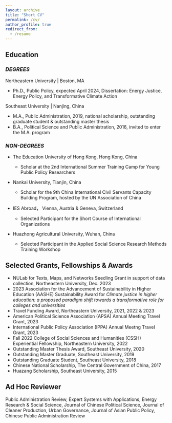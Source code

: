 ```yaml
---
layout: archive
title: "Short CV"
permalink: /cv/
author_profile: true
redirect_from:
  - /resume
---
```


<!--You can download a PDF copy of my CV [here](/files/Si_CV January 2024.pdf).

#<iframe src="/files/Si_CV January 2024.pdf" width="100%" height="500" frameborder="no" border="0" marginwidth="0" marginheight="0"></iframe> -->

<!--## Academic Appointments-->

## Education

### _DEGREES_

Northeastern University | Boston, MA
- Ph.D., Public Policy, expected April 2024, Dissertation: Energy Justice, Energy Policy, and Transformative Climate Action

Southeast University | Nanjing, China
- M.A., Public Administration, 2019, national scholarship, outstanding graduate student & outstanding master thesis
- B.A., Political Science and Public Administration, 2016, invited to enter the M.A. program

### _NON-DEGREES_
- The Education University of Hong Kong, Hong Kong, China
  - Scholar at the 2nd International Summer Training Camp for Young Public Policy Researchers
    
- Nankai University, Tianjin, China
  - Scholar for the 9th China International Civil Servants Capacity Building Program, hosted by the UN Association of China
    
- IES Abroad， Vienna, Austria & Geneva, Switzerland
  - Selected Participant for the Short Course of International Organizations
    
- Huazhong Agricultural University, Wuhan, China
  - Selected Participant in the Applied Social Science Research Methods Training Workshop

## Selected Grants, Fellowships & Awards
- NULab for Texts, Maps, and Networks Seedling Grant in support of data collection, Northeastern University, Dec. 2023
- 2023 Association for the Advancement of Sustainability in Higher Education (AASHE) Sustainability Award for _Climate justice in higher education: a proposed paradigm shift towards a transformative role for colleges and universities_
- Travel Funding Award, Northeastern University, 2021, 2022 & 2023
- American Political Science Association (APSA) Annual Meeting Travel Grant, 2023
- International Public Policy Association (IPPA) Annual Meetng Travel Grant, 2023
- Fall 2022 College of Social Sciences and Humanities (CSSH) Experiential Fellowship, Northeastern University, 2022
- Outstanding Master Thesis Award, Southeast University, 2020
- Outstanding Master Graduate, Southeast University, 2019
- Outstanding Graduate Student, Southeast University, 2018
- Chinese National Scholarship, The Central Government of China, 2017
- Huazang Scholarship, Southeast University, 2015

## Ad Hoc Reviewer
Public Administration Review, Expert Systems with Applications, Energy Research & Social Science, Journal of Chinese Political Science, Journal of Cleaner Production, Urban Governance, Journal of Asian Public Policy, Chinese Public Administration Review
